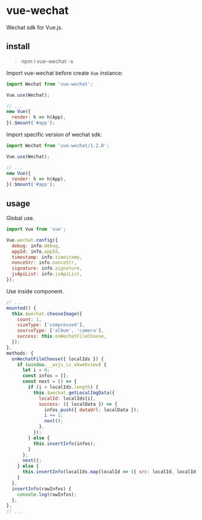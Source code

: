 # vue-wechat

Wechat sdk for Vue.js.

## install

> npm i vue-wechat -s

Import vue-wechat before create `Vue` instance:

```js
import Wechat from 'vue-wechat';

Vue.use(Wechat);

// ...
new Vue({
  render: h => h(App),
}).$mount('#app');
```

Import specific version of wechat sdk:

```js
import Wechat from 'vue-wechat/1.2.0';

Vue.use(Wechat);

// ...
new Vue({
  render: h => h(App),
}).$mount('#app');
```

## usage

Global use.

```js
import Vue from 'vue';

Vue.wechat.config({
  debug: info.debug,
  appId: info.appId,
  timestamp: info.timestamp,
  nonceStr: info.nonceStr,
  signature: info.signature,
  jsApiList: info.jsApiList,
});
```

Use inside component.

```js
// ...
mounted() {
  this.$wechat.chooseImage({
    count: 1,
    sizeType: ['compressed'],
    sourceType: ['album', 'camera'],
    success: this.onWechatFileChoose,
  });
},
methods: {
  onWechatFileChoose({ localIds }) {
    if (window.__wxjs_is_wkwebview) {
      let i = 0;
      const infos = [];
      const next = () => {
        if (i < localIds.length) {
          this.$wechat.getLocalImgData({
            localId: localIds[i],
            success: ({ localData }) => {
              infos.push({ dataUrl: localData });
              i += 1;
              next();
            },
          });
        } else {
          this.insertInfo(infos);
        }
      };
      next();
    } else {
      this.insertInfo(localIds.map(localId => ({ src: localId, localId })));
    }
  },
  insertInfo(rawInfos) {
    console.log(rawInfos);
  },
},
// ...
```
